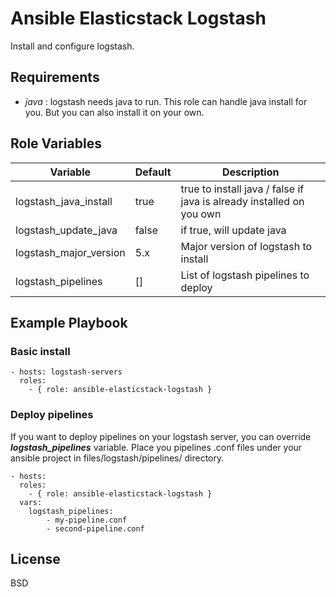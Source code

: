 # Ansible Elasticstack Logstash

Install and configure logstash.

## Requirements

* *java* : logstash needs java to run. This role can handle java install for you. But you can also install it on your own. 

## Role Variables

| Variable     | Default       | Description    |
| ------------ | ------------- | -------------- |
| logstash_java_install | true | true to install java / false if java is already installed on you own |
| logstash_update_java | false | if true, will update java |
| logstash_major_version | 5.x | Major version of logstash to install |
| logstash_pipelines | [] | List of logstash pipelines to deploy |


## Example Playbook


### Basic install

    - hosts: logstash-servers
      roles:
        - { role: ansible-elasticstack-logstash }

### Deploy pipelines

If you want to deploy pipelines on your logstash server, you can override ***logstash_pipelines*** variable.
Place you pipelines .conf files under your ansible project in files/logstash/pipelines/ directory.

    - hosts: 
      roles:
        - { role: ansible-elasticstack-logstash }
      vars:
        logstash_pipelines:
            - my-pipeline.conf
            - second-pipeline.conf
    

## License

BSD


